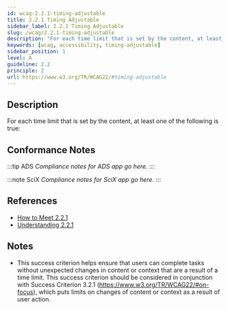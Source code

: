 ```yaml
---
id: wcag-2.2.1-timing-adjustable
title: 2.2.1 Timing Adjustable
sidebar_label: 2.2.1 Timing Adjustable
slug: /wcag/2.2.1-timing-adjustable
description: "For each time limit that is set by the content, at least one of the following is true:"
keywords: [wcag, accessibility, timing-adjustable]
sidebar_position: 1
level: A
guideline: 2.2
principle: 2
url: https://www.w3.org/TR/WCAG22/#timing-adjustable
---
```


## Description

For each time limit that is set by the content, at least one of the following is true:

## Conformance Notes

:::tip ADS
_Compliance notes for ADS app go here._
:::

:::note SciX
_Compliance notes for SciX app go here._
:::

## References

- [How to Meet 2.2.1](https://www.w3.org/WAI/WCAG22/quickref/#timing-adjustable)
- [Understanding 2.2.1](https://www.w3.org/WAI/WCAG22/Understanding/timing-adjustable.html)

## Notes

- This success criterion helps ensure that users can complete tasks without unexpected changes in content or context that are a result of a time limit. This success criterion should be considered in conjunction with Success Criterion 3.2.1 (https://www.w3.org/TR/WCAG22/#on-focus), which puts limits on changes of content or context as a result of user action.
